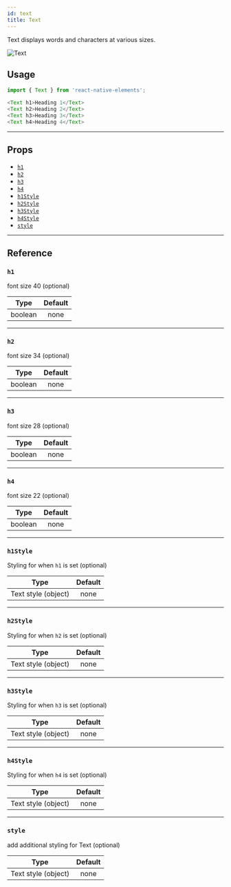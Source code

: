 ```yaml
---
id: text
title: Text
---
```


Text displays words and characters at various sizes.

![Text](/react-native-elements/img/text.png)

## Usage

```js
import { Text } from 'react-native-elements';

<Text h1>Heading 1</Text>
<Text h2>Heading 2</Text>
<Text h3>Heading 3</Text>
<Text h4>Heading 4</Text>
```

---

## Props

- [`h1`](#h1)
- [`h2`](#h2)
- [`h3`](#h3)
- [`h4`](#h4)
- [`h1Style`](#h1style)
- [`h2Style`](#h2style)
- [`h3Style`](#h3style)
- [`h4Style`](#h4style)
- [`style`](#style)

---

## Reference

### `h1`

font size 40 (optional)

|  Type   | Default |
| :-----: | :-----: |
| boolean |  none   |

---

### `h2`

font size 34 (optional)

|  Type   | Default |
| :-----: | :-----: |
| boolean |  none   |

---

### `h3`

font size 28 (optional)

|  Type   | Default |
| :-----: | :-----: |
| boolean |  none   |

---

### `h4`

font size 22 (optional)

|  Type   | Default |
| :-----: | :-----: |
| boolean |  none   |

---

### `h1Style`

Styling for when `h1` is set (optional)

|        Type         | Default |
| :-----------------: | :-----: |
| Text style (object) |  none   |

---

### `h2Style`

Styling for when `h2` is set (optional)

|        Type         | Default |
| :-----------------: | :-----: |
| Text style (object) |  none   |

---

### `h3Style`

Styling for when `h3` is set (optional)

|        Type         | Default |
| :-----------------: | :-----: |
| Text style (object) |  none   |

---

### `h4Style`

Styling for when `h4` is set (optional)

|        Type         | Default |
| :-----------------: | :-----: |
| Text style (object) |  none   |

---

### `style`

add additional styling for Text (optional)

|        Type         | Default |
| :-----------------: | :-----: |
| Text style (object) |  none   |
